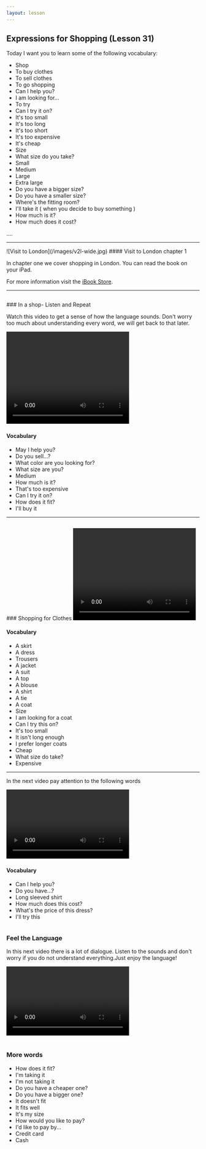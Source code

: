 ```yaml
---
layout: lesson
---
```

## Expressions for Shopping (Lesson 31)


Today I want you to learn some of the following vocabulary:

* Shop
* To buy clothes
* To sell clothes 
* To go shopping  
* Can I help you? 
* I am looking for...
* To try
* Can I try it on? 
* It's too small
* It's too long 
* It's too short 
* It's too expensive
* It's cheap 
* Size 
* What size do you take? 
* Small
* Medium 
* Large
* Extra large 
* Do you have a bigger size?
* Do you have a smaller size? 
* Where's the fitting room? 
* I'll take it ( when you decide to buy something )
* How much is it? 
* How much does it cost? 


….

<hr>
![Visit to London](/images/v2l-wide.jpg)
#### Visit to London chapter 1

In chapter one we cover shopping in London. 
You can read the book on your iPad.

For more information visit the [iBook Store](https://itunes.apple.com/us/book/portuguese-for-travelers/id568515833).

<hr>

<hr style="page-break-before:always;height:0;">
### In a shop- Listen and Repeat 

Watch this video to get a sense of how the language sounds. Don't worry too much about understanding every word, we will get back to that later.


<video width="320" height="240" preload="none">
    <source type="video/youtube" src="http://www.youtube.com/watch?v=XTPJSTVa87I" />
</video>

#### Vocabulary

* May I help you? 
* Do you sell...? 
* What color are you looking for? 
* What size are you? 
* Medium 
* How much is it? 
* That's too expensive 
* Can I try it on? 
* How does it fit? 
* I'll buy it
<hr>

<hr style="page-break-before:always;height:0;">
### Shopping for Clothes

<video width="320" height="240" preload="none">
    <source type="video/youtube" src="http://www.youtube.com/watch?v=aCaqU5gfBwM" />
</video>

#### Vocabulary

* A skirt
* A dress
* Trousers
* A jacket
* A suit
* A top 
* A blouse
* A shirt 
* A tie
* A coat
* Size
* I am looking for a coat
* Can I try this on? 
* It's too small
* It isn't long enough
* I prefer longer coats
* Cheap
* What size do take? 
* Expensive

<hr>

In the next video pay attention to the following words


<video width="320" height="180" preload="none">
    <source type="video/youtube" src="http://www.youtube.com/watch?v=PfEB_jf0gx0" />
</video>

#### Vocabulary

* Can I help you? 
* Do you have...? 
* Long sleeved shirt
* How much does this cost? 
* What's the price of this dress? 
* I'll try this


<hr style="page-break-before:always;height:0;">

### Feel the Language

In this next video there is a lot of dialogue. 
Listen to the sounds and don't worry if you do not understand everything.Just enjoy the language! 

<video width="320" height="180" preload="none">
    <source type="video/youtube" src="http://www.youtube.com/watch?v=iX1VD41imqQ" />
</video>


<hr style="page-break-before:always;height:0;">

### More words


* How does it fit? 
* I'm taking it 
* I'm not taking it
* Do you have a cheaper one? 
* Do you have a bigger one?
* It doesn't fit 
* It fits well
* It's my size 
* How would you like to pay?
* I'd like to pay by...
* Credit card
* Cash 







